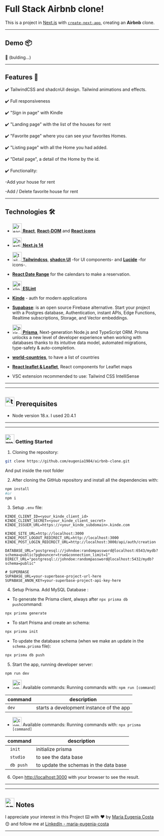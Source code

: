 #  Full Stack Airbnb clone!

This is a project in [Next.js](https://nextjs.org/) with [`create-next-app`](https://github.com/vercel/next.js/tree/canary/packages/create-next-app), creating an **Airbnb** clone.


---

## Demo 📦

📌 (bulding...)

---

## Features 📢


✔️ TailwindCSS and shadcnUI design. Tailwind animations and effects.

✔️ Full responsiveness

✔️ "Sign in page" with Kindle

✔️ "Landing page" with the list of the houses for rent

✔️ "Favorite page" where you can see your favorites Homes.

✔️ "Listing page" with all the Home you had added.

✔️ "Detail page", a detail of the Home by the id.

✔️ Functionality:

-Add your house for rent

-Add / Delete favorite house for rent

---

## Technologies 🛠️


- [<img width="30" height="30" src="https://img.icons8.com/plasticine/30/react.png" alt="react"/> **React**](https://react.dev/), [**React-DOM**](https://www.npmjs.com/package/react-dom) and  [**React icons**](https://react-icons.github.io/react-icons/)

- [<img width="30" height="30" src="https://img.icons8.com/fluency-systems-regular/30/nextjs.png" alt="nextjs"/> **Next.js 14**](https://nextjs.org/)

- [<img width="30" height="30" src="https://img.icons8.com/color/30/tailwindcss.png" alt="tailwindcss"/> **Tailwindcss**](https://tailwindcss.com/), [**shadcn UI**](https://ui.shadcn.com/) -for UI components- and [**Lucide**](https://lucide.dev/) -for icons-.

- [**React Date Range**](https://hypeserver.github.io/react-date-range/) for the calendars to make a reservation.

- [<img width="30" height="30" src="https://img.icons8.com/color/30/eslint.png" alt="eslint"/> **ESLint**](https://eslint.org/)

- [**Kinde**](https://kinde.com/) - auth for modern applications

- [**Supabase**](https://supabase.com/):  is an open source Firebase alternative. Start your project with a Postgres database, Authentication, instant APIs, Edge Functions, Realtime subscriptions, Storage, and Vector embeddings.

- [<img width="30" height="30" src="https://img.icons8.com/ios/30/prisma-orm.png" alt="prisma orm"/> **Prisma**](https://www.prisma.io/), Next-generation Node.js and TypeScript ORM. Prisma unlocks a new level of developer experience when working with databases thanks to its intuitive data model, automated migrations, type-safety & auto-completion.

- [**world-countries**](https://mledoze.github.io/countries/), to have a list of countries

- [**React leaflet & Leaflet**](https://react-leaflet.js.org/), React components for Leaflet maps

- VSC extension recommended to use: Tailwind CSS IntelliSense

---
---

## <img width="30" height="30" src="https://img.icons8.com/nolan/30/todo-list.png" alt="todo-list"/> Prerequisites

- Node version 18.x. I used 20.4.1

---
---


### <img width="30" height="30" src="https://img.icons8.com/dusk/30/workstation.png" alt="workstation"/>  Getting Started

1. Cloning the repository: 

```BASH
git clone https://github.com/eugenia1984/airbnb-clone.git
```

And put inside the root folder

2. After cloning the GitHub repository and install all the dependencies with:

```BASH
npm install
#or
npm i
``` 

3. Setup ``.env`` file:

```
KINDE_CLIENT_ID=<your_kinde_client_id>
KINDE_CLIENT_SECRET=<your_kinde_client_secret>
KINDE_ISSUER_URL=https://<your_kinde_subdomain>.kinde.com

KINDE_SITE_URL=http://localhost:3000
KINDE_POST_LOGOUT_REDIRECT_URL=http://localhost:3000
KINDE_POST_LOGIN_REDIRECT_URL=http://localhost:3000/api/auth/creation

DATABASE_URL="postgresql://johndoe:randompassword@localhost:6543/mydb?schema=public?pgbouncer=true&connection_limit=1"
DIRECT_URL="postgresql://johndoe:randompassword@localhost:5432/mydb?schema=public"

# SUPERBASE
SUPABASE_URL=your-superbase-project-url-here
SUPABASE_ANON_KEY=your-superbase-project-api-key-here
```

4. Setup Prisma. Add MySQL Database :

- To generate the Prisma client, always after `npx prisma db push`command:
```BASH
npx prisma generate
```

- To start Prisma and create an schema:
```BASH
npx prisma init
``` 

- To update the database schema (when we make an update in the `schema.prisma` file):
```BASH
npx prisma db push
```

5. Start the app, running developer server:

```BASH
npm run dev
```

- <img width="30" height="30" src="https://img.icons8.com/color/30/command-line.png" alt="command-line"/>  Available commands: Running commands with:   `npm run [command]`

| command | description |
| ------- | ----------- |
| `dev` | starts a development instance of the app |


- <img width="30" height="30" src="https://img.icons8.com/color/30/command-line.png" alt="command-line"/>  Available commands: Running commands with:   `npx prisma [command]`

| command | description |
| ------- | ----------- |
| ` init` | initialize prisma |
| ` studio` | to see the data base |
| ` db push`| to update the schemas in the data base |


6. Open [http://localhost:3000](http://localhost:3000) with your browser to see the result.


---
---



## <img width="30" height="30" src="https://img.icons8.com/dusk/30/apple-notes.png" alt="apple-notes"/> Notes

I appreciate your interest in this Project ⌨️ with ❤️ by [María Eugenia Costa](https://github.com/eugenia1984) 😊 and follow me at [LinkedIn - maria-eugenia-costa](https://www.linkedin.com/in/maria-eugenia-costa/)

---

